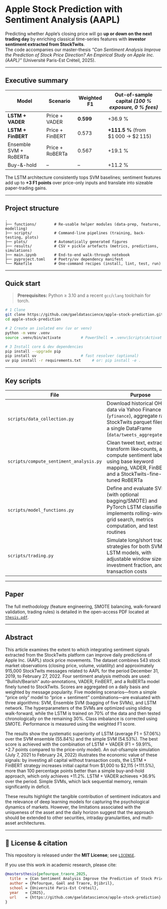 # Apple Stock Prediction with Sentiment Analysis (AAPL)

Predicting whether Apple’s closing price will go **up or down on the next trading day** by enriching classical time-series features with **investor sentiment extracted from StockTwits**.  
The code accompanies our master-thesis *“Can Sentiment Analysis Improve the Prediction of Stock Price Direction? An Empirical Study on Apple Inc. (AAPL)”* (Université Paris-Est Créteil, 2025).

---

## Executive summary

| Model | Scenario | Weighted F1 | Out-of-sample capital *(100 % exposure, 0 % fees)* |
|-------|----------|-------------|----------------------------------------------------|
| **LSTM + VADER** | Price + VADER | **0.599** | +36.9 % |
| **LSTM + FinBERT** | Price + FinBERT | 0.573 | **+111.5 %** (from $1 000 → $2 115) |
| Ensemble SVM + RoBERTa | Price + RoBERTa | 0.567 | +19.1 % |
| Buy-&-hold | – | – | +11.2 % |

The LSTM architecture consistently tops SVM baselines; sentiment features add up to **+3 F1 points** over price-only inputs and translate into sizeable paper-trading gains.

---

## Project structure

```
.
├── functions/        # Re-usable helper modules (data-prep, features, modelling)
├── scripts/          # Command-line pipelines (training, back-testing, plots)
├── plots/            # Automatically generated figures
├── results/          # CSV + pickle artefacts (metrics, predictions, simulations)
├── main.ipynb        # End-to-end walk-through notebook
├── pyproject.toml    # Poetry/uv dependency manifest
└── Makefile          # One-command recipes (install, lint, test, run)
```

---

## Quick start

> **Prerequisites:** Python ≥ 3.10 and a recent `gcc`/`clang` toolchain for torch.

```bash
# 1 Clone
git clone https://github.com/gaeldatascience/apple-stock-prediction.git
cd apple-stock-prediction

# 2 Create an isolated env (uv or venv)
python -m venv .venv
source .venv/bin/activate         # PowerShell ➜ .venv\Scripts\Activate.ps1

# 3 Install core & dev dependencies
pip install --upgrade pip
pip install uv                    # fast resolver (optional)
uv pip install -r requirements.txt     # or: pip install -e .
```

---

## Key scripts

| File | Purpose |
|------|---------|
| `scripts/data_collection.py` | Download historical OHLCV data via Yahoo Finance (`yfinance`), aggregate raw StockTwits parquet files into a single DataFrame (`data/tweets_aggregated.pq`) |
| `scripts/compute_sentiment_analysis.py` | Clean tweet text, extract and transform like‐counts, and compute sentiment labels using base keyword mapping, VADER, FinBERT, and a StockTwits-fine-tuned RoBERTa |
| `scripts/model_functions.py` | Define and evaluate SVM (with optional bagging/SMOTE) and PyTorch LSTM classifiers; implements rolling-window grid search, metrics computation, and test routines |
| `scripts/trading.py` | Simulate long/short trading strategies for both SVM and LSTM models, with adjustable window sizes, investment fraction, and transaction costs |


---

## Paper

The full methodology (feature engineering, SMOTE balancing, walk-forward validation, trading rules) is detailed in the open-access PDF located at [`thesis.pdf`](./thesis.pdf).

---

## Abstract

This article examines the extent to which integrating sentiment signals extracted from the StockTwits platform can improve daily predictions of Apple Inc. (AAPL) stock price movements. The dataset combines 543 stock market observations (closing price, volume, volatility) and approximately 915,000 StockTwits messages related to AAPL for the period December 31, 2019, to February 27, 2022. Four sentiment analysis methods are used: “Bullish/Bearish” auto-annotations, VADER, FinBERT, and a RoBERTa model finely tuned to StockTwits. Scores are aggregated on a daily basis and weighted by message popularity.
Five modeling scenarios—from a simple “price only” model to “price + sentiment” combinations—are evaluated with three algorithms: SVM, Ensemble SVM (bagging of five SVMs), and LSTM network. The hyperparameters of the SVMs are optimized using sliding walk-forward, while the LSTM is trained on 70% of the data and then tested chronologically on the remaining 30%. Class imbalance is corrected using SMOTE. Performance is measured using the weighted F1 score.

The results show the systematic superiority of LSTM (average F1 = 57.06%) over the SVM ensemble (55.84%) and the simple SVM (54.53%). The best score is achieved with the combination of LSTM + VADER (F1 = 59.91%, +2.7 points compared to the price-only model). An out-ofsample simulation (July 7, 2021 to February 24, 2022) illustrates the economic value of these signals: by investing all capital without transaction costs, the LSTM + FinBERT strategy increases initial capital from $1,000 to $2,115 (+111.5%), more than 100 percentage points better than a simple buy-and-hold approach, which only achieves +11.2%. LSTM + VADER achieves +36.9% over the period. Simple SVMs, which lack sequential memory, remain significantly in deficit.

These results highlight the tangible contribution of sentiment indicators and the relevance of deep learning models for capturing the psychological dynamics of markets. However, the limitations associated with the uniqueness of the asset and the daily horizon suggest that the approach should be extended to other securities, intraday granularities, and multi-asset architectures.

---

## 📄 License & citation

This repository is released under the **MIT License**; see [`LICENSE`](./LICENSE).  

If you use this work in academic research, please cite:

```bibtex
@mastersthesis{pefourque_traore_2025,
  title  = {Can Sentiment Analysis Improve the Prediction of Stock Price Direction?},
  author = {Pefourque, Gaël and Traore, Djibril},
  school = {Université Paris-Est Créteil},
  year   = {2025},
  url    = {https://github.com/gaeldatascience/apple-stock-prediction}
}
```
